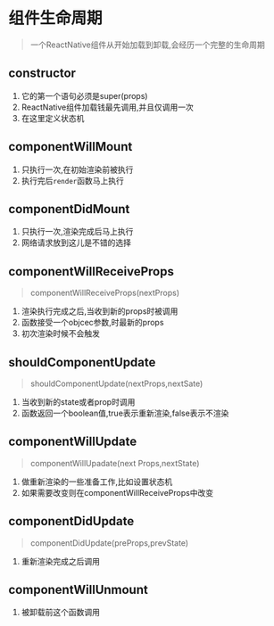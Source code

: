 # 组件生命周期

> 一个ReactNative组件从开始加载到卸载,会经历一个完整的生命周期

## constructor

1.  它的第一个语句必须是super(props)
2.  ReactNative组件加载钱最先调用,并且仅调用一次
3.  在这里定义状态机

## componentWillMount

1. 只执行一次,在初始渲染前被执行
2. 执行完后`render`函数马上执行

## componentDidMount

1. 只执行一次,渲染完成后马上执行
2. 网络请求放到这儿是不错的选择

## componentWillReceiveProps

> componentWillReceiveProps(nextProps)
1. 渲染执行完成之后,当收到新的props时被调用
2. 函数接受一个objcec参数,时最新的props
3. 初次渲染时候不会触发

## shouldComponentUpdate

> shouldComponentUpdate(nextProps,nextSate)
1. 当收到新的state或者prop时调用
2. 函数返回一个boolean值,true表示重新渲染,false表示不渲染

## componentWillUpdate

> componentWillUpadate(next Props,nextState)

1. 做重新渲染的一些准备工作,比如设置状态机
2. 如果需要改变则在componentWillReceiveProps中改变

## componentDidUpdate

> componentDidUpdate(preProps,prevState)

1. 重新渲染完成之后调用

## componentWillUnmount

1. 被卸载前这个函数调用